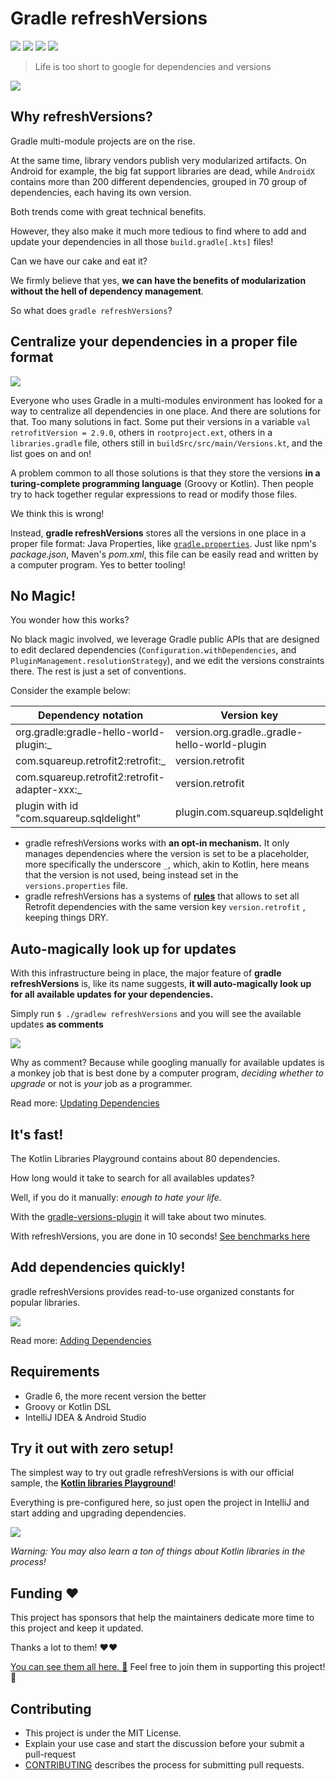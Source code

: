 # Gradle refreshVersions
[![]({{badge.refreshVersions}})]({{link.gradlePluginPortal}}) [![]({{badge.slack}})]({{link.slack}}) [![]({{badge.pr}})]({{link.github}}/pulls) [![]({{badge.mit}})]({{link.master}}/LICENSE.txt)

> Life is too short to google for dependencies and versions

[![](img/screencast.png)](http://www.youtube.com/watch?v=VhYERonB8co "Gradle refreshVersions")


## Why refreshVersions?

Gradle multi-module projects are on the rise.

At the same time, library vendors publish very modularized artifacts. On Android for example, the big fat support libraries are dead, while `AndroidX`
contains more than 200 different dependencies, grouped in 70 group of dependencies, each having its own version.

Both trends come with great technical benefits.

However, they also make it much more tedious to find where to add and update your dependencies in all those `build.gradle[.kts]` files!

Can we have our cake and eat it?

We firmly believe that yes, **we can have the benefits of modularization without the hell of dependency management**.

So what does `gradle refreshVersions`?

## Centralize your dependencies in a proper file format

![](img/versions.properties.png)

Everyone who uses Gradle in a multi-modules environment
has looked for a way to centralize all dependencies in one place.
And there are solutions for that.
Too many solutions in fact.
Some put their versions in a variable `val retrofitVersion = 2.9.0`, others in `rootproject.ext`,
others in a `libraries.gradle` file, others still in `buildSrc/src/main/Versions.kt`,
and the list goes on and on!

A problem common to all those solutions is that they store the versions
**in a turing-complete programming language** (Groovy or Kotlin).
Then people try to hack together regular expressions to read or modify those files.

We think this is wrong!

Instead, **gradle refreshVersions** stores all the versions in one place in a proper file format:
Java Properties, like [`gradle.properties`](https://dev.to/jmfayard/configuring-gradle-with-gradle-properties-211k).
Just like npm's *package.json*, Maven's *pom.xml*, this file can be easily read and written by a computer program.
Yes to better tooling!

## No Magic!

You wonder how this works?

No black magic involved, we leverage Gradle public APIs that are designed to edit declared dependencies (`Configuration.withDependencies`, and `PluginManagement.resolutionStrategy`), and we edit the versions constraints there.
The rest is just a set of conventions.

Consider the example below:

| Dependency notation                           | Version key                                   |
|-----------------------------------------------|-----------------------------------------------|
| org.gradle:gradle-hello-world-plugin:_        | version.org.gradle..gradle-hello-world-plugin |
| com.squareup.retrofit2:retrofit:_             | version.retrofit                              |
| com.squareup.retrofit2:retrofit-adapter-xxx:_ | version.retrofit                              |
| plugin with id "com.squareup.sqldelight"      | plugin.com.squareup.sqldelight                |

- gradle refreshVersions works with **an opt-in mechanism.** It only manages dependencies where the version is set to be a placeholder, more specifically the underscore `_`, which, akin to Kotlin, here means that the version is not used, being instead set in the `versions.properties` file.
- gradle refreshVersions has a systems of **[rules]({{link.master}}/plugins/dependencies/src/main/resources/refreshVersions-rules)** that allows to set all Retrofit dependencies with the same version key `version.retrofit` , keeping things DRY.

## Auto-magically look up for updates

With this infrastructure being in place, the major feature of **gradle refreshVersions** is, like its name suggests, **it will auto-magically look up for all available updates for your dependencies.**

Simply run `$ ./gradlew refreshVersions` and you will see the available updates **as comments**

![](img/versions.properties_step02.png)

Why as comment? Because while googling manually for available updates is a monkey job that is best done by a computer program, *deciding whether to upgrade* or not is *your* job as a programmer.

Read more: [Updating Dependencies]({{link.site}}/updating-dependencies/)

## It's fast!

The Kotlin Libraries Playground contains about 80 dependencies.

How long would it take to search for all availables updates?

Well, if you do it manually: *enough to hate your life*.

With the [gradle-versions-plugin](https://github.com/ben-manes/gradle-versions-plugin) it will take about two minutes.

With refreshVersions, you are done in 10 seconds! [See benchmarks here]({{link.playground}}/pull/69)

## Add dependencies quickly!

gradle refreshVersions provides read-to-use organized constants for popular libraries.

![](img/dependencies_constants_autocomplete_2.png)

Read more: [Adding Dependencies](https://jmfayard.github.io/refreshVersions/adding-dependencies/)

## Requirements

- Gradle 6, the more recent version the better
- Groovy or Kotlin DSL
- IntelliJ IDEA & Android Studio


## Try it out with zero setup!

The simplest way to try out gradle refreshVersions is with our official sample,
the [**Kotlin libraries Playground**]({{link.playground}})!

Everything is pre-configured here, so just open the project in IntelliJ and start adding and upgrading dependencies.

[![](img/kotlin-libraries-playground.png)]({{link.playground}})

*Warning: You may also learn a ton of things about Kotlin libraries in the process!*

## Funding ❤️

This project has sponsors that help the maintainers dedicate more time to this project and keep it updated.

Thanks a lot to them! ❤️❤️

[You can see them all here. 👀]({{link.master}}/SPONSORS.md) Feel free to join them in supporting this project! 💪


## Contributing

- This project is under the MIT License.
- Explain your use case and start the discussion before your submit a pull-request
- [CONTRIBUTING]({{link.site}}/CONTRIBUTING) describes the process for submitting pull requests.
